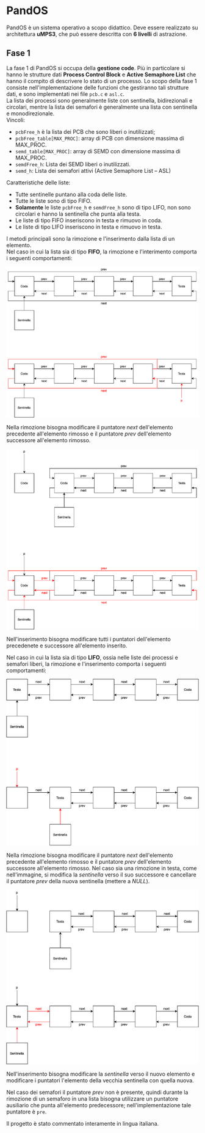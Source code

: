 # PandOS
PandOS è un sistema operativo a scopo didattico.
Deve essere realizzato su architettura **uMPS3**, che può essere descritta con **6 livelli** di astrazione.

## Fase 1
La fase 1 di PandOS si occupa della **gestione code**.
Più in particolare si hanno le strutture dati **Process Control Block** e **Active Semaphore List** che hanno il compito di descrivere lo stato di un processo.
Lo scopo della fase 1 consiste nell'implementazione delle funzioni che gestiranno tali strutture dati, e sono implementati nei file `pcb.c` e `asl.c`.\
La lista dei processi sono generalmente liste con sentinella, bidirezionali e circolari, mentre la lista dei semafori è generalmente una lista con sentinella e monodirezionale.\
Vincoli:
- `pcbFree_h` è la lista dei PCB che sono liberi o inutilizzati;
- `pcbFree_table[MAX_PROC]`: array di PCB con dimensione massima di MAX_PROC.
- `semd_table[MAX_PROC]`: array di SEMD con dimensione massima di MAX_PROC.
- `semdFree_h`: Lista dei SEMD liberi o inutilizzati.
- `semd_h`: Lista dei semafori attivi (Active Semaphore List – ASL)

Caratteristiche delle liste:
- Tutte sentinelle puntano alla coda delle liste.
- Tutte le liste sono di tipo FIFO.
- **Solamente** le liste `pcbFree_h` e `semdFree_h` sono di tipo LIFO,  non sono circolari e hanno la sentinella che punta alla testa.
- Le liste di tipo FIFO inseriscono in testa e rimuovo in coda.
- Le liste di tipo LIFO inseriscono in testa e rimuovo in testa.  

I metodi principali sono la rimozione e l'inserimento dalla lista di un elemento.  
Nel caso in cui la lista sia di tipo **FIFO**, la rimozione e l'interimento comporta i seguenti comportamenti:

![FIFO_remove_image](./images/SO-FIFO_remove.png)

Nella rimozione bisogna modificare il puntatore *next* dell'elemento precedente all'elemento rimosso e il puntatore *prev* dell'elemento successore all'elemento rimosso.

![FIFO_insert_image](./images/SO-FIFO_insert.png)

Nell'inserimento bisogna modificare tutti i puntatori dell'elemento precedenete e successore all'elemento inserito.

Nel caso in cui la lista sia di tipo **LIFO**, ossia nelle liste dei processi e semafori liberi, la rimozione e l'inserimento comporta i seguenti comportamenti:

![LIFO_remove_image](./images/SO-LIFO_remove.png)

Nella rimozione bisogna modificare il puntatore *next* dell'elemento precedente all'elemento rimosso e il puntatore *prev* dell'elemento successore all'elemento rimosso.
Nel caso sia una rimozione in testa, come nell'immagine, si modifica la *sentinella* verso il suo successore e cancellare il puntatore *prev* della nuova sentinella (mettere a *NULL*).

![LIFO_insert_image](./images/SO-LIFO_insert.png)

Nell'inserimento bisogna modificare la *sentinella* verso il nuovo elemento e modificare i puntatori l'elemento della vecchia sentinella con quella nuova.

Nel caso dei semafori il puntatore *prev* non è presente, quindi durante la rimozione di un semaforo in una lista bisogna utilizzare un puntatore ausiliario che punta all'elemento predecessore; nell'implementazione tale puntatore è `pre`.

Il progetto è stato commentato interamente in lingua italiana.
